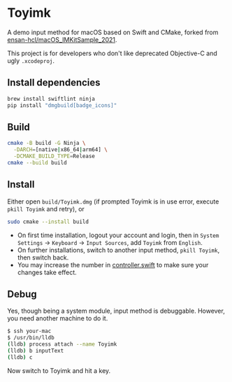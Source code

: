# Toyimk
A demo input method for macOS based on Swift and CMake,
forked from [ensan-hcl/macOS_IMKitSample_2021](https://github.com/ensan-hcl/macOS_IMKitSample_2021).

This project is for developers who don't like deprecated Objective-C and ugly `.xcodeproj`.

## Install dependencies
```sh
brew install swiftlint ninja
pip install "dmgbuild[badge_icons]"
```

## Build
```sh
cmake -B build -G Ninja \
  -DARCH=[native|x86_64|arm64] \
  -DCMAKE_BUILD_TYPE=Release
cmake --build build
```

## Install
Either open `build/Toyimk.dmg`
(if prompted Toyimk is in use error,
execute `pkill Toyimk` and retry), or
```sh
sudo cmake --install build
```
* On first time installation,
logout your account and login,
then in `System Settings` -> `Keyboard` -> `Input Sources`,
add `Toyimk` from `English`.
* On further installations,
switch to another input method,
`pkill Toyimk`,
then switch back.
* You may increase the number in [controller.swift](src/controller.swift) to make sure your changes take effect.

## Debug
Yes, though being a system module, input method is debuggable.
However, you need another machine to do it.
```sh
$ ssh your-mac
$ /usr/bin/lldb
(lldb) process attach --name Toyimk
(lldb) b inputText
(lldb) c
```
Now switch to Toyimk and hit a key.
